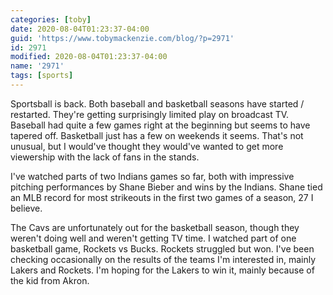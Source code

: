 ```yaml
---
categories: [toby]
date: 2020-08-04T01:23:37-04:00
guid: 'https://www.tobymackenzie.com/blog/?p=2971'
id: 2971
modified: 2020-08-04T01:23:37-04:00
name: '2971'
tags: [sports]
---
```


Sportsball is back.  Both baseball and basketball seasons have started / restarted.<!--more-->  They're getting surprisingly limited play on broadcast TV.  Baseball had quite a few games right at the beginning but seems to have tapered off.  Basketball just has a few on weekends it seems.  That's not unusual, but I would've thought they would've wanted to get more viewership with the lack of fans in the stands.

I've watched parts of two Indians games so far, both with impressive pitching performances by Shane Bieber and wins by the Indians.  Shane tied an MLB record for most strikeouts in the first two games of a season, 27 I believe.

The Cavs are unfortunately out for the basketball season, though they weren't doing well and weren't getting TV time.  I watched part of one basketball game, Rockets vs Bucks.  Rockets struggled but won.  I've been checking occasionally on the results of the teams I'm interested in, mainly Lakers and Rockets.  I'm hoping for the Lakers to win it, mainly because of the kid from Akron.
